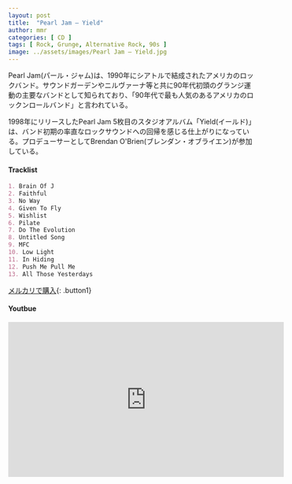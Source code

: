 ```yaml
---
layout: post
title:  "Pearl Jam – Yield"
author: mmr
categories: [ CD ]
tags: [ Rock, Grunge, Alternative Rock, 90s ]
image: ../assets/images/Pearl Jam – Yield.jpg
---
```


Pearl Jam(パール・ジャム)は、1990年にシアトルで結成されたアメリカのロックバンド。サウンドガーデンやニルヴァーナ等と共に90年代初頭のグランジ運動の主要なバンドとして知られており、「90年代で最も人気のあるアメリカのロックンロールバンド」と言われている。

1998年にリリースしたPearl Jam 5枚目のスタジオアルバム「Yield(イールド)」は、バンド初期の率直なロックサウンドへの回帰を感じる仕上がりになっている。プロデューサーとしてBrendan O'Brien(ブレンダン・オブライエン)が参加している。


#### Tracklist
```md
1. Brain Of J
2. Faithful
3. No Way
4. Given To Fly
5. Wishlist
6. Pilate
7. Do The Evolution
8. Untitled Song
9. MFC
10. Low Light
11. In Hiding
12. Push Me Pull Me
13. All Those Yesterdays
```

[メルカリで購入](https://jp.mercari.com/item/m86803375444?afid=6142608987){: .button1}

#### Youtbue
<iframe width="560" height="315" src="https://www.youtube.com/embed/vSJ6jYzDOvs?si=XGLtKZ4Zp7UqWTgP" title="YouTube video player" frameborder="0" allow="accelerometer; autoplay; clipboard-write; encrypted-media; gyroscope; picture-in-picture; web-share" referrerpolicy="strict-origin-when-cross-origin" allowfullscreen></iframe>